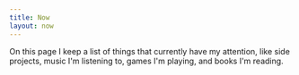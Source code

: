 ```yaml
---
title: Now
layout: now
---
```


On this page I keep a list of things that currently have my attention, like side
projects, music I'm listening to, games I'm playing, and books I'm reading.
